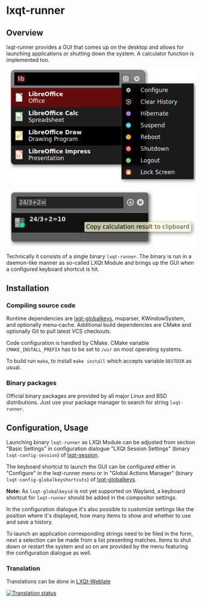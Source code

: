 # lxqt-runner

## Overview

lxqt-runner provides a GUI that comes up on the desktop and allows for launching applications or shutting down the system. A calculator function is implemented too.

![lxqt-runner](lxqt-runner.png)

![lxqt-runner](lxqt-runner-math.png)

Technically it consists of a single binary `lxqt-runner`. The binary is run in a daemon-like manner as so-called LXQt Module and brings up the GUI when a configured keyboard shortcut is hit.

## Installation

### Compiling source code

Runtime dependencies are [lxqt-globalkeys](https://github.com/lxqt/lxqt-globalkeys), muparser, KWindowSystem, and optionally menu-cache.
Additional build dependencies are CMake and optionally Git to pull latest VCS checkouts.

Code configuration is handled by CMake. CMake variable `CMAKE_INSTALL_PREFIX` has to be set to `/usr` on most operating systems.

To build run `make`, to install `make install` which accepts variable `DESTDIR` as usual.

### Binary packages

Official binary packages are provided by all major Linux and BSD distributions. Just use your package manager to search for string `lxqt-runner`.

## Configuration, Usage

Launching binary `lxqt-runner` as LXQt Module can be adjusted from section "Basic Settings" in configuration dialogue "LXQt Session Settings" (binary `lxqt-config-session`) of [lxqt-session](https://github.com/lxqt/lxqt-session).

The keyboard shortcut to launch the GUI can be configured either in "Configure" in the lxqt-runner menu or in "Global Actions Manager" (binary `lxqt-config-globalkeyshortcuts`) of [lxqt-globalkeys](https://github.com/lxqt/lxqt-globalkeys).

**Note:** As `lxqt-globalkeysd` is not yet supported on Wayland, a keyboard shortcut for `lxqt-runner` should be added in the compositor settings.

In the configuration dialogue it's also possible to customize settings like the position where it's displayed, how many items to show and whether to use and save a history.

To launch an application corresponding strings need to be filed in the form, next a selection can be made from a list presenting matches. Items to shut down or restart the system and so on are provided by the menu featuring the configuration dialogue as well.

### Translation

Translations can be done in [LXQt-Weblate](https://translate.lxqt-project.org/projects/lxqt-desktop/lxqt-runner/)

<a href="https://translate.lxqt-project.org/projects/lxqt-desktop/lxqt-runner/">
<img src="https://translate.lxqt-project.org/widgets/lxqt-desktop/-/lxqt-runner/multi-auto.svg" alt="Translation status" />
</a>



